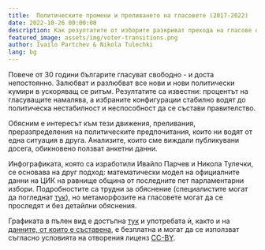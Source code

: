 ```yaml
---
title:  Политическите промени и преливането на гласовете (2017-2022)
date: 2022-10-26 00:00:00
description: Как резултатите от изборите разкриват прехода на гласове от една партия в друга?     
featured_image: assets/img/voter-transitions.png
author: Ivailo Partchev & Nikola Tulechki 
lang: bg
---
```


Повече от 30 години българите гласуват свободно - и доста непостоянно. Залюбват и разлюбват все нови и нови политически кумири в ускоряващ се ритъм. Резултатите са известни: процентът на гласуващите намалява, а избраните конфигурации стабилно водят до политическа нестабилност и неспособност да се състави правителство.

Обясним е интересът към тези движения, преливания, преразпределения на политическите предпочитания, които ни водят от една ситуация в друга. Анализите, които сме виждали публикувани досега, обикновено ползват анкетни данни.

<div class="flourish-embed flourish-sankey" data-src="visualisation/11580691"><script src="https://public.flourish.studio/resources/embed.js"></script></div>

Инфографиката, която са изработили Ивайло Парчев и Никола  Тулечки, се основава на друг подход: математически модел на официалните данни на ЦИК на равнище община от последните пет парламентарни избори. Подробностите са трудни за обяснение (специалистите могат да погледнат [тук](https://sci-hub.se/10.1287/mnsc.12.9.714)), но метаморфозите на гласовете могат да се проследят и без детайлни обяснения.

Графиката в пълен вид е достъпна [тук](https://public.flourish.studio/visualisation/11580691/) и употребата ѝ, както и на [данните, от които е съставена](https://drive.google.com/drive/folders/1pbrwJiWBRGKRlhIzsA1SwQSfmmsY1phA?usp=sharing), е безплатна и могат да се използват съгласно условията на отворения лиценз [CC-BY](https://creativecommons.org/licenses/by/2.0/).